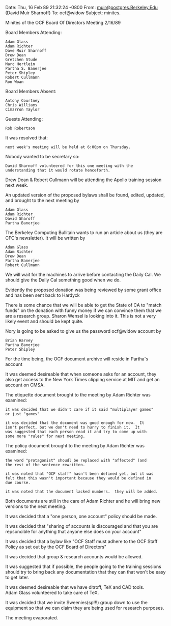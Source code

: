 Date: Thu, 16 Feb 89 21:32:24 -0800
From: muir@postgres.Berkeley.Edu (David Muir Sharnoff)
To: ocf@widow
Subject: minites.  




Minites of the OCF Board Of Directors Meeting 2/16/89

Board Members Attending:

	Adam Glass
	Adam Richter
	Dave Muir Sharnoff
	Drew Dean
	Gretchen Stude
	Marc Hertlein
	Partha S. Banerjee
	Peter Shipley	
	Robert Cullmann	
	Ron Woan

Board Members Absent:

	Antony Courtney
	Chris Williams	
	Cimarron Taylor	

Guests Attending:

	Rob Robertson

It was resolved that:

	next week's meeting will be held at 6:00pm on Thursday.

Nobody wanted to be secretary so:
	
	David Sharnoff volunteered for this one meeting with the
	understanding that it would rotate henceforth.

Drew Dean & Robert Cullmann will be attending the Apollo training 
	session next week.

An updated version of the proposed bylaws shall be found, edited,
	updated, and brought to the next meeting by

	Adam Glass
	Adam Richter
	David Sharoff
	Partha Banerjee

The Berkeley Computing Bullitain wants to run an article about us
	(they are CFC's newsletter).  It will be written by

	Adam Glass
	Adam Richter
	Drew Dean
	Partha Banerjee
	Robert Cullmann	

We will wait for the machines to arrive before contacting the Daily Cal.
	We should give the Daily Cal something good when we do.


Evidently the proposed donation was being reviewed by some grant office
	and has been sent back to Hardyck

There is some chance that we will be able to get the State of CA to
	"match funds" on the donation with funny money if we can convince
	them that we are a research group.  Sharon Wensel is looking
	into it.   This is not a very likely event and should be kept
	quite.

Nory is going to be asked to give us the password ocf@widow account by
	
	Brian Harvey
	Partha Banerjee
	Peter Shipley

For the time being, the OCF document archive will reside in Partha's account

It was deemed desireable that when someone asks for an account, they
	also get access to the New York Times clipping service at MIT
	and get an account on CMSA.

The etiquette document brought to the meeting by Adam Richter was examined:
	
	it was decided that we didn't care if it said "multiplayer games"
	or just "games"

	it was decided that the document was good enough for now.  It
	isn't perfect, but we don't need to hurry to finish it.  It
	was suggested that each person read it and try to come up with
	some more "rules" for next meeting.

The policy document brought to the meeting by Adam Richter was examined:

	the word "protagonist" shoudl be replaced with "affected" (and
	the rest of the sentence rewritten.

	it was noted that "OCF staff" hasn't been defined yet, but it was
	felt that this wasn't important because they would be defined in
	due course.

	it was noted that the document lacked numbers.  they will be added.

Both documents are still in the care of Adam Richter and he will bring
	new versions to the next meeting.


It was decided that a "one person, one account" policy should be made.

It was decided that "sharing of accounts is discouraged and that
	you are repsoncible for anything that anyone else does on 
	your account"

It was decided that a bylaw like "OCF Staff must adhere to the OCF
	Staff Policy as set out by the OCF Board of Directors"

It was decided that group & research accounts would be allowed.

It was suggested that if possible, the people going to the training
	sessions should try to bring back any documentation that they
	can that won't be easy to get later.

It was deemed desireable that we have ditroff, TeX and CAD tools.  
	Adam Glass volunteered to take care of TeX.

It was decided that we invite Sweenies(sp!!!) group down to use the
	equipment so that we can claim they are being used for
	research purposes.

The meeting evaporated.
